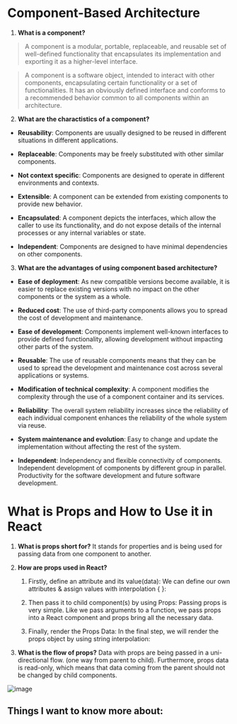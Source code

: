 # Component-Based Architecture

1. **What is a component?**
> A component is a modular, portable, replaceable, and reusable set of well-defined functionality that encapsulates its implementation and exporting it as a higher-level interface.

> A component is a software object, intended to interact with other components, encapsulating certain functionality or a set of functionalities. It has an obviously defined interface and conforms to a recommended behavior common to all components within an architecture.

2. **What are the charactistics of a component?**
+ **Reusability**: Components are usually designed to be reused in different situations in different applications.

+ **Replaceable**: Components may be freely substituted with other similar components.

+ **Not context specific**: Components are designed to operate in different environments and contexts.

+ **Extensible**: A component can be extended from existing components to provide new behavior.

+ **Encapsulated**: A component depicts the interfaces, which allow the caller to use its functionality, and do not expose details of the internal processes or any internal variables or state.

+ **Independent**: Components are designed to have minimal dependencies on other components.


3. **What are the advantages of using component based architecture?**
+ **Ease of deployment**: As new compatible versions become available, it is easier to replace existing versions with no impact on the other components or the system as a whole.

+ **Reduced cost**: The use of third-party components allows you to spread the cost of development and maintenance.

+ **Ease of development**: Components implement well-known interfaces to provide defined functionality, allowing development without impacting other parts of the system.

+ **Reusable**: The use of reusable components means that they can be used to spread the development and maintenance cost across several applications or systems.

+ **Modification of technical complexity**: A component modifies the complexity through the use of a component container and its services.

+ **Reliability**: The overall system reliability increases since the reliability of each individual component enhances the reliability of the whole system via reuse.

+ **System maintenance and evolution**:  Easy to change and update the implementation without affecting the rest of the system.

+ **Independent**: Independency and flexible connectivity of components. Independent development of components by different group in parallel. Productivity for the software development and future software development.


# What is Props and How to Use it in React

1. **What is props short for?**
It stands for properties and is being used for passing data from one component to another.

2. **How are props used in React?**
   1. Firstly, define an attribute and its value(data): We can define our own attributes & assign values with interpolation { }:

   2. Then pass it to child component(s) by using Props: Passing props is very simple. Like we pass arguments to a function, we pass props into a React component and props bring all the necessary data.

   3. Finally, render the Props Data: In the final step, we will render the props object by using string interpolation:

3. **What is the flow of props?**
Data with props are being passed in a uni-directional flow. (one way from parent to child).
Furthermore, props data is read-only, which means that data coming from the parent should not be changed by child components.

![image](https://www.techdiagonal.com/wp-content/uploads/2019/09/react-props-blog-image-design-2.jpg)

## Things I want to know more about:
